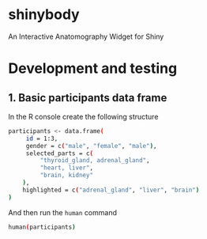 # shinybody

An Interactive Anatomography Widget for Shiny

# Development and testing

## 1. Basic participants data frame

In the R console create the following structure

```bash
participants <- data.frame(
     id = 1:3,
     gender = c("male", "female", "male"),
     selected_parts = c(
         "thyroid_gland, adrenal_gland",
         "heart, liver",
         "brain, kidney"
    ),
    highlighted = c("adrenal_gland", "liver", "brain")
)
```

And then run the `human` command
```bash
human(participants)
```